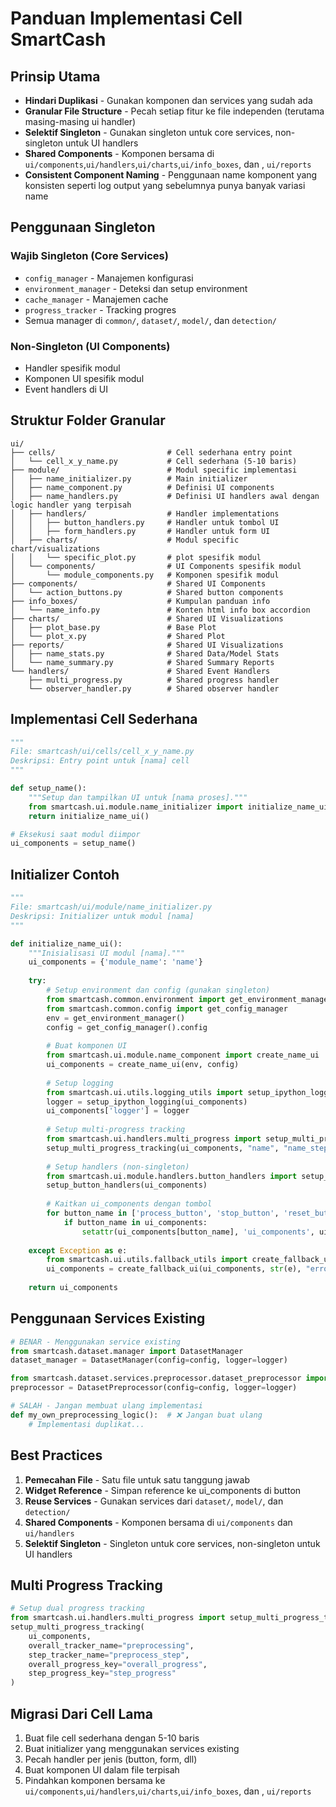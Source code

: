 # Panduan Implementasi Cell SmartCash

## Prinsip Utama
- **Hindari Duplikasi** - Gunakan komponen dan services yang sudah ada
- **Granular File Structure** - Pecah setiap fitur ke file independen (terutama masing-masing ui handler)
- **Selektif Singleton** - Gunakan singleton untuk core services, non-singleton untuk UI handlers
- **Shared Components** - Komponen bersama di `ui/components`,`ui/handlers`,`ui/charts`,`ui/info_boxes`, dan , `ui/reports`
- **Consistent Component Naming** - Penggunaan name komponent yang konsisten seperti log output yang sebelumnya punya banyak variasi name

## Penggunaan Singleton

### Wajib Singleton (Core Services)
- `config_manager` - Manajemen konfigurasi
- `environment_manager` - Deteksi dan setup environment
- `cache_manager` - Manajemen cache
- `progress_tracker` - Tracking progres
- Semua manager di `common/`, `dataset/`, `model/`, dan `detection/`

### Non-Singleton (UI Components)
- Handler spesifik modul
- Komponen UI spesifik modul
- Event handlers di UI

## Struktur Folder Granular

```
ui/
├── cells/                         # Cell sederhana entry point
│   └── cell_x_y_name.py           # Cell sederhana (5-10 baris)
├── module/                        # Modul specific implementasi
│   ├── name_initializer.py        # Main initializer
│   ├── name_component.py          # Definisi UI components
│   ├── name_handlers.py           # Definisi UI handlers awal dengan logic handler yang terpisah
│   ├── handlers/                  # Handler implementations
│   │   ├── button_handlers.py     # Handler untuk tombol UI
│   │   ├── form_handlers.py       # Handler untuk form UI
│   ├── charts/                    # Modul specific chart/visualizations
│   │   └── specific_plot.py       # plot spesifik modul
│   └── components/                # UI Components spesifik modul
│       └── module_components.py   # Komponen spesifik modul
├── components/                    # Shared UI Components
│   └── action_buttons.py          # Shared button components
├── info_boxes/                    # Kumpulan panduan info
│   └── name_info.py               # Konten html info box accordion
├── charts/                        # Shared UI Visualizations
│   ├── plot_base.py               # Base Plot
│   └── plot_x.py                  # Shared Plot
├── reports/                       # Shared UI Visualizations
│   ├── name_stats.py              # Shared Data/Model Stats 
│   └── name_summary.py            # Shared Summary Reports
└── handlers/                      # Shared Event Handlers
    ├── multi_progress.py          # Shared progress handler
    └── observer_handler.py        # Shared observer handler
```

## Implementasi Cell Sederhana

```python
"""
File: smartcash/ui/cells/cell_x_y_name.py
Deskripsi: Entry point untuk [nama] cell
"""

def setup_name():
    """Setup dan tampilkan UI untuk [nama proses]."""
    from smartcash.ui.module.name_initializer import initialize_name_ui
    return initialize_name_ui()

# Eksekusi saat modul diimpor
ui_components = setup_name()
```

## Initializer Contoh

```python
"""
File: smartcash/ui/module/name_initializer.py
Deskripsi: Initializer untuk modul [nama]
"""

def initialize_name_ui():
    """Inisialisasi UI modul [nama]."""
    ui_components = {'module_name': 'name'}
    
    try:
        # Setup environment dan config (gunakan singleton)
        from smartcash.common.environment import get_environment_manager
        from smartcash.common.config import get_config_manager
        env = get_environment_manager()
        config = get_config_manager().config
        
        # Buat komponen UI
        from smartcash.ui.module.name_component import create_name_ui
        ui_components = create_name_ui(env, config)
        
        # Setup logging
        from smartcash.ui.utils.logging_utils import setup_ipython_logging
        logger = setup_ipython_logging(ui_components)
        ui_components['logger'] = logger
        
        # Setup multi-progress tracking
        from smartcash.ui.handlers.multi_progress import setup_multi_progress_tracking
        setup_multi_progress_tracking(ui_components, "name", "name_step")
        
        # Setup handlers (non-singleton)
        from smartcash.ui.module.handlers.button_handlers import setup_button_handlers
        setup_button_handlers(ui_components)
        
        # Kaitkan ui_components dengan tombol
        for button_name in ['process_button', 'stop_button', 'reset_button']:
            if button_name in ui_components:
                setattr(ui_components[button_name], 'ui_components', ui_components)
        
    except Exception as e:
        from smartcash.ui.utils.fallback_utils import create_fallback_ui
        ui_components = create_fallback_ui(ui_components, str(e), "error")
    
    return ui_components
```

## Penggunaan Services Existing

```python
# BENAR - Menggunakan service existing
from smartcash.dataset.manager import DatasetManager
dataset_manager = DatasetManager(config=config, logger=logger)

from smartcash.dataset.services.preprocessor.dataset_preprocessor import DatasetPreprocessor
preprocessor = DatasetPreprocessor(config=config, logger=logger)

# SALAH - Jangan membuat ulang implementasi
def my_own_preprocessing_logic():  # ❌ Jangan buat ulang
    # Implementasi duplikat...
```

## Best Practices

1. **Pemecahan File** - Satu file untuk satu tanggung jawab
2. **Widget Reference** - Simpan reference ke ui_components di button
3. **Reuse Services** - Gunakan services dari `dataset/`, `model/`, dan `detection/`
4. **Shared Components** - Komponen bersama di `ui/components` dan `ui/handlers`
5. **Selektif Singleton** - Singleton untuk core services, non-singleton untuk UI handlers

## Multi Progress Tracking

```python
# Setup dual progress tracking
from smartcash.ui.handlers.multi_progress import setup_multi_progress_tracking
setup_multi_progress_tracking(
    ui_components,
    overall_tracker_name="preprocessing", 
    step_tracker_name="preprocess_step",
    overall_progress_key="overall_progress",
    step_progress_key="step_progress"
)
```

## Migrasi Dari Cell Lama

1. Buat file cell sederhana dengan 5-10 baris
2. Buat initializer yang menggunakan services existing
3. Pecah handler per jenis (button, form, dll)
4. Buat komponen UI dalam file terpisah
5. Pindahkan komponen bersama ke `ui/components`,`ui/handlers`,`ui/charts`,`ui/info_boxes`, dan , `ui/reports`
